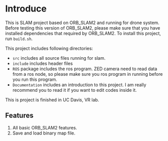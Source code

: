 # Introduce
This is SLAM project based on ORB_SLAM2 and running for drone system. Before testing this version of ORB_SLAM2, please make sure that you have installed dependencies that required by ORB_SLAM2. To install this project, run `build.sh`.

This project includes following directories:

* `src` includes all source files running for slam.
* `include` includes header files
* `ROS` package includes the ros program. ZED camera need to read data from a ros node, so please make sure you ros program in running before you run this program.
* `Documentation` includes an introduction to this project. I am really recommend you to read it if you want to edit codes inside it.

This is project is finished in UC Davis, VR lab.

## Features
1. All basic ORB_SLAM2 features.
2. Save and load binary map file.


